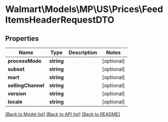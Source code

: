 # Walmart\Models\MP\US\Prices\FeedItemsHeaderRequestDTO

## Properties

Name | Type | Description | Notes
------------ | ------------- | ------------- | -------------
**processMode** | **string** |  | [optional]
**subset** | **string** |  | [optional]
**mart** | **string** |  | [optional]
**sellingChannel** | **string** |  | [optional]
**version** | **string** |  | [optional]
**locale** | **string** |  | [optional]


[[Back to Model list]](./) [[Back to API list]](../../../../../README.md#supported-apis) [[Back to README]](../../../../../README.md)
